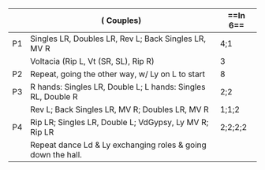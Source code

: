 ||( Couples) |==In 6==|
|-----|----|-----|
|P1| Singles LR, Doubles LR, Rev L; Back Singles LR, MV R |4;1|
||Voltacia (Rip L, Vt (SR, SL), Rip R)| 3|
|P2| Repeat, going the other way, w/ Ly on L to start |8|
|P3| R hands: Singles LR, Double L; L hands: Singles RL, Double R |2;2|
||Rev L; Back Singles LR, MV R; Doubles LR, MV R|1;1;2|
|P4| Rip LR; Singles LR, Double L; VdGypsy, Ly MV R; Rip LR |2;2;2;2|
||Repeat dance Ld & Ly exchanging roles & going down the hall.||

